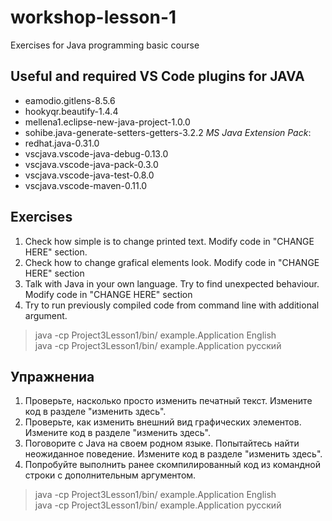 # workshop-lesson-1
Exercises for Java programming basic course

## Useful and required VS Code plugins for JAVA

* eamodio.gitlens-8.5.6
* hookyqr.beautify-1.4.4
* mellena1.eclipse-new-java-project-1.0.0
* sohibe.java-generate-setters-getters-3.2.2
_MS Java Extension Pack_:
* redhat.java-0.31.0
* vscjava.vscode-java-debug-0.13.0
* vscjava.vscode-java-pack-0.3.0
* vscjava.vscode-java-test-0.8.0
* vscjava.vscode-maven-0.11.0

## Exercises
1. Check how simple is to change printed text. Modify code in "CHANGE HERE" section. 
2. Check how to change grafical elements look. Modify code in "CHANGE HERE" section
3. Talk with Java in your own language. Try to find unexpected behaviour. Modify code in "CHANGE HERE" section
4. Try to run previously compiled code from command line with additional argument.
> java -cp Project3Lesson1/bin/ example.Application English  
> java -cp Project3Lesson1/bin/ example.Application русский  

## Упражнениa
1. Проверьте, насколько просто изменить печатный текст. Изменитe код в разделе "изменить здесь". 
2. Проверьте, как изменить внешний вид графических элементов.  Изменитe код в разделе "изменить здесь".
3. Поговорите с Java на своем родном языке. Попытайтесь найти неожиданное поведение.  Изменитe код в разделе "изменить здесь".
4. Попробуйте выполнить ранее скомпилированный код из командной строки с дополнительным аргументом.
> java -cp Project3Lesson1/bin/ example.Application English  
> java -cp Project3Lesson1/bin/ example.Application русский  
